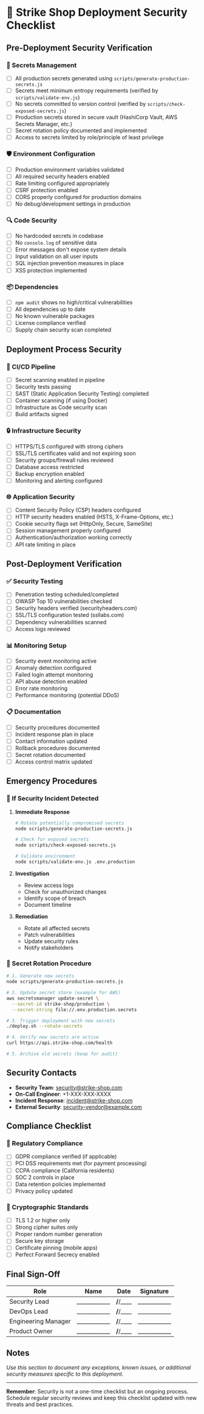 # 🚀 Strike Shop Deployment Security Checklist

## Pre-Deployment Security Verification

### 🔐 Secrets Management
- [ ] All production secrets generated using `scripts/generate-production-secrets.js`
- [ ] Secrets meet minimum entropy requirements (verified by `scripts/validate-env.js`)
- [ ] No secrets committed to version control (verified by `scripts/check-exposed-secrets.js`)
- [ ] Production secrets stored in secure vault (HashiCorp Vault, AWS Secrets Manager, etc.)
- [ ] Secret rotation policy documented and implemented
- [ ] Access to secrets limited by role/principle of least privilege

### 🛡️ Environment Configuration
- [ ] Production environment variables validated
- [ ] All required security headers enabled
- [ ] Rate limiting configured appropriately
- [ ] CSRF protection enabled
- [ ] CORS properly configured for production domains
- [ ] No debug/development settings in production

### 🔍 Code Security
- [ ] No hardcoded secrets in codebase
- [ ] No `console.log` of sensitive data
- [ ] Error messages don't expose system details
- [ ] Input validation on all user inputs
- [ ] SQL injection prevention measures in place
- [ ] XSS protection implemented

### 📦 Dependencies
- [ ] `npm audit` shows no high/critical vulnerabilities
- [ ] All dependencies up to date
- [ ] No known vulnerable packages
- [ ] License compliance verified
- [ ] Supply chain security scan completed

## Deployment Process Security

### 🚦 CI/CD Pipeline
- [ ] Secret scanning enabled in pipeline
- [ ] Security tests passing
- [ ] SAST (Static Application Security Testing) completed
- [ ] Container scanning (if using Docker)
- [ ] Infrastructure as Code security scan
- [ ] Build artifacts signed

### 🔒 Infrastructure Security
- [ ] HTTPS/TLS configured with strong ciphers
- [ ] SSL/TLS certificates valid and not expiring soon
- [ ] Security groups/firewall rules reviewed
- [ ] Database access restricted
- [ ] Backup encryption enabled
- [ ] Monitoring and alerting configured

### 🌐 Application Security
- [ ] Content Security Policy (CSP) headers configured
- [ ] HTTP security headers enabled (HSTS, X-Frame-Options, etc.)
- [ ] Cookie security flags set (HttpOnly, Secure, SameSite)
- [ ] Session management properly configured
- [ ] Authentication/authorization working correctly
- [ ] API rate limiting in place

## Post-Deployment Verification

### ✅ Security Testing
- [ ] Penetration testing scheduled/completed
- [ ] OWASP Top 10 vulnerabilities checked
- [ ] Security headers verified (securityheaders.com)
- [ ] SSL/TLS configuration tested (ssllabs.com)
- [ ] Dependency vulnerabilities scanned
- [ ] Access logs reviewed

### 📊 Monitoring Setup
- [ ] Security event monitoring active
- [ ] Anomaly detection configured
- [ ] Failed login attempt monitoring
- [ ] API abuse detection enabled
- [ ] Error rate monitoring
- [ ] Performance monitoring (potential DDoS)

### 📋 Documentation
- [ ] Security procedures documented
- [ ] Incident response plan in place
- [ ] Contact information updated
- [ ] Rollback procedures documented
- [ ] Secret rotation documented
- [ ] Access control matrix updated

## Emergency Procedures

### 🚨 If Security Incident Detected

1. **Immediate Response**
   ```bash
   # Rotate potentially compromised secrets
   node scripts/generate-production-secrets.js
   
   # Check for exposed secrets
   node scripts/check-exposed-secrets.js
   
   # Validate environment
   node scripts/validate-env.js .env.production
   ```

2. **Investigation**
   - Review access logs
   - Check for unauthorized changes
   - Identify scope of breach
   - Document timeline

3. **Remediation**
   - Rotate all affected secrets
   - Patch vulnerabilities
   - Update security rules
   - Notify stakeholders

### 🔄 Secret Rotation Procedure

```bash
# 1. Generate new secrets
node scripts/generate-production-secrets.js

# 2. Update secret store (example for AWS)
aws secretsmanager update-secret \
  --secret-id strike-shop/production \
  --secret-string file://.env.production.secrets

# 3. Trigger deployment with new secrets
./deploy.sh --rotate-secrets

# 4. Verify new secrets are active
curl https://api.strike-shop.com/health

# 5. Archive old secrets (keep for audit)
```

## Security Contacts

- **Security Team**: security@strike-shop.com
- **On-Call Engineer**: +1-XXX-XXX-XXXX
- **Incident Response**: incident@strike-shop.com
- **External Security**: security-vendor@example.com

## Compliance Checklist

### 📜 Regulatory Compliance
- [ ] GDPR compliance verified (if applicable)
- [ ] PCI DSS requirements met (for payment processing)
- [ ] CCPA compliance (California residents)
- [ ] SOC 2 controls in place
- [ ] Data retention policies implemented
- [ ] Privacy policy updated

### 🔐 Cryptographic Standards
- [ ] TLS 1.2 or higher only
- [ ] Strong cipher suites only
- [ ] Proper random number generation
- [ ] Secure key storage
- [ ] Certificate pinning (mobile apps)
- [ ] Perfect Forward Secrecy enabled

## Final Sign-Off

| Role | Name | Date | Signature |
|------|------|------|-----------|
| Security Lead | ____________ | ____/____/____ | ____________ |
| DevOps Lead | ____________ | ____/____/____ | ____________ |
| Engineering Manager | ____________ | ____/____/____ | ____________ |
| Product Owner | ____________ | ____/____/____ | ____________ |

## Notes

_Use this section to document any exceptions, known issues, or additional security measures specific to this deployment._

---

**Remember**: Security is not a one-time checklist but an ongoing process. Schedule regular security reviews and keep this checklist updated with new threats and best practices.